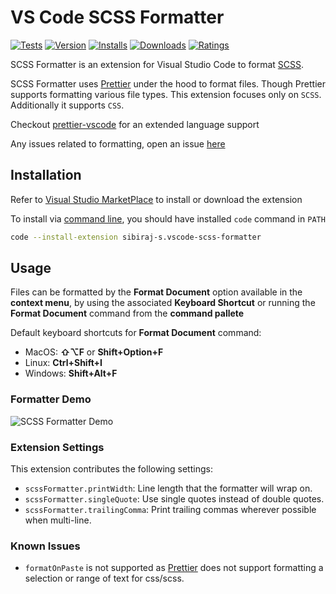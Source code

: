 # VS Code SCSS Formatter

[![Tests](https://github.com/sibiraj-s/vscode-scss-formatter/workflows/Tests/badge.svg)](https://github.com/sibiraj-s/vscode-scss-formatter/actions)
[![Version](https://badgen.net/vs-marketplace/v/sibiraj-s.vscode-scss-formatter)](https://marketplace.visualstudio.com/items?itemName=sibiraj-s.vscode-scss-formatter)
[![Installs](https://badgen.net/vs-marketplace/i/sibiraj-s.vscode-scss-formatter)](https://marketplace.visualstudio.com/items?itemName=sibiraj-s.vscode-scss-formatter)
[![Downloads](https://badgen.net/vs-marketplace/d/sibiraj-s.vscode-scss-formatter)](https://marketplace.visualstudio.com/items?itemName=sibiraj-s.vscode-scss-formatter)
[![Ratings](https://badgen.net/vs-marketplace/rating/sibiraj-s.vscode-scss-formatter)](https://marketplace.visualstudio.com/items?itemName=sibiraj-s.vscode-scss-formatter&ssr=false#review-details)

<!-- [![Open in Visual Studio Code](https://open.vscode.dev/badges/open-in-vscode.svg)](https://open.vscode.dev/sibiraj-s/vscode-scss-formatter) -->

SCSS Formatter is an extension for Visual Studio Code to format [SCSS](https://sass-lang.com/).

SCSS Formatter uses [Prettier] under the hood to format files. Though Prettier supports formatting various file types. This extension focuses only on `SCSS`. Additionally it supports `CSS`.

Checkout [prettier-vscode] for an extended language support

Any issues related to formatting, open an issue [here](https://github.com/prettier/prettier/issues)

## Installation

Refer to [Visual Studio MarketPlace](https://marketplace.visualstudio.com/items?itemName=sibiraj-s.vscode-scss-formatter) to install or download the extension

To install via [command line](https://code.visualstudio.com/docs/editor/command-line), you should have installed `code` command in `PATH`

```bash
code --install-extension sibiraj-s.vscode-scss-formatter
```

## Usage

Files can be formatted by the **Format Document** option available in the **context menu**, by using the associated **Keyboard Shortcut** or running the **Format Document** command from the **command pallete**

Default keyboard shortcuts for **Format Document** command:

- MacOS: **⇧⌥F** or **Shift+Option+F**
- Linux: **Ctrl+Shift+I**
- Windows: **Shift+Alt+F**

### Formatter Demo

![SCSS Formatter Demo](https://github.com/sibiraj-s/vscode-scss-formatter/raw/HEAD/assets/scss-format.gif)

### Extension Settings

This extension contributes the following settings:

- `scssFormatter.printWidth`: Line length that the formatter will wrap on.
- `scssFormatter.singleQuote`: Use single quotes instead of double quotes.
- `scssFormatter.trailingComma`: Print trailing commas wherever possible when multi-line.

### Known Issues

- `formatOnPaste` is not supported as [Prettier] does not support formatting a selection or range of text for css/scss.

[prettier]: https://github.com/prettier/prettier
[prettier-vscode]: https://github.com/prettier/prettier-vscode
